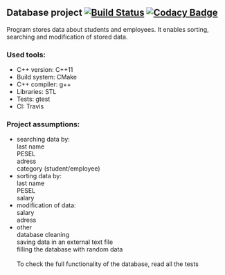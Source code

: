 ## Database project    [![Build Status](https://travis-ci.org/LuckyCode7/Database.svg?branch=master)](https://travis-ci.org/LuckyCode7/Database) [![Codacy Badge](https://api.codacy.com/project/badge/Grade/ba8c67f6460c4ed6bb471fe2cb6aec20)](https://www.codacy.com/app/LuckyCode7/Database?utm_source=github.com&amp;utm_medium=referral&amp;utm_content=LuckyCode7/Database&amp;utm_campaign=Badge_Grade)

Program stores data about students and employees. It enables sorting, searching and modification of stored data.

###  Used tools:
- C++ version: C++11
- Build system: CMake
- C++ compiler: g++
- Libraries: STL 
- Tests: gtest
- CI: Travis

### Project assumptions:
- searching data by:
<br>last name
<br>PESEL
<br>adress
<br>category&nbsp;(student/employee)
- sorting data by:
<br>last name
<br>PESEL
<br>salary
- modification of data:
<br>salary
<br>adress
- other
<br>database cleaning
<br>saving data in an external text file
<br>filling the database with random data
<br><br>To check the full functionality of the database, read all the tests
